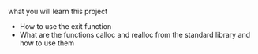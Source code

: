 what you will learn this project

* How to use the exit function
* What are the functions calloc and realloc from the standard library and how to use them